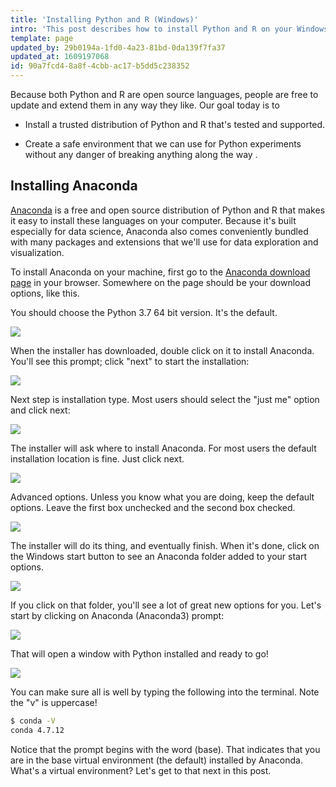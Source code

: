 ```yaml
---
title: 'Installing Python and R (Windows)'
intro: 'This post describes how to install Python and R on your Windows machine via a special distribution called Anaconda. If you are using a Mac, there''s a separate post that describes installation on OSX.'
template: page
updated_by: 29b0194a-1fd0-4a23-81bd-0da139f7fa37
updated_at: 1609197068
id: 90a7fcd4-8a8f-4cbb-ac17-b5dd5c238352
---
```

Because both Python and R are open source languages, people are free to update and extend them in any way they like. Our goal today is to

- Install a trusted distribution of Python and R that's tested and supported.

- Create a safe environment that we can use for Python experiments without any danger of breaking anything along the way .

## Installing Anaconda
[Anaconda](https://www.anaconda.com/) is a free and open source distribution of Python and R that makes it easy to install these languages on your computer. Because it's built especially for data science, Anaconda also comes conveniently bundled with many packages and extensions that we'll use for data exploration and visualization.

To install Anaconda on your machine, first go to the [Anaconda download page](https://www.anaconda.com/distribution/) in your browser. Somewhere on the page should be your download options, like this.

You should choose the Python 3.7 64 bit version. It's the default.

![](/img/cookbook/install-r-windows/installer.png)

When the installer has downloaded, double click on it to install Anaconda. You'll see this prompt; click "next" to start the installation:

![](/img/cookbook/install-r-windows/installer2.png)

Next step is installation type. Most users should select the "just me" option and click next:

![](/img/cookbook/install-r-windows/installer3.png)

The installer will ask where to install Anaconda. For most users the default installation location is fine. Just click next.

![](/img/cookbook/install-r-windows/installer4.png)

Advanced options. Unless you know what you are doing, keep the default options. Leave the first box unchecked and the second box checked.

![](/img/cookbook/install-r-windows/installer5.png)

The installer will do its thing, and eventually finish. When it's done, click on the Windows start button to see an Anaconda folder added to your start options.

![](/img/cookbook/install-r-windows/start1.png)

If you click on that folder, you'll see a lot of great new options for you. Let's start by clicking on Anaconda (Anaconda3) prompt:

![](/img/cookbook/install-r-windows/start2.png)

That will open a window with Python installed and ready to go!

![](/img/cookbook/install-r-windows/prompt.png)

You can make sure all is well by typing the following into the terminal. Note the "v" is uppercase!

```bash
$ conda -V
conda 4.7.12
```

Notice that the prompt begins with the word (base). That indicates that you are in the base virtual environment (the default) installed by Anaconda.
What's a virtual environment? Let's get to that next in this post.